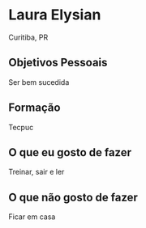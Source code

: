 # Laura Elysian
Curitiba, PR

## Objetivos Pessoais
Ser bem sucedida

## Formação
Tecpuc

## O que eu gosto de fazer
Treinar, sair e ler

## O que não gosto de fazer
Ficar em casa
